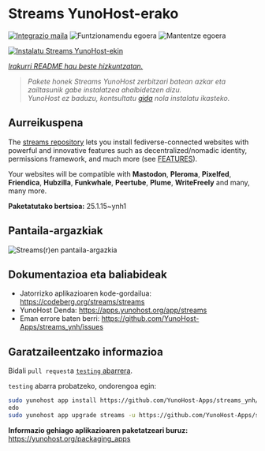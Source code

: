 <!--
Ohart ongi: README hau automatikoki sortu da <https://github.com/YunoHost/apps/tree/master/tools/readme_generator>ri esker
EZ editatu eskuz.
-->

# Streams YunoHost-erako

[![Integrazio maila](https://apps.yunohost.org/badge/integration/streams)](https://ci-apps.yunohost.org/ci/apps/streams/)
![Funtzionamendu egoera](https://apps.yunohost.org/badge/state/streams)
![Mantentze egoera](https://apps.yunohost.org/badge/maintained/streams)

[![Instalatu Streams YunoHost-ekin](https://install-app.yunohost.org/install-with-yunohost.svg)](https://install-app.yunohost.org/?app=streams)

*[Irakurri README hau beste hizkuntzatan.](./ALL_README.md)*

> *Pakete honek Streams YunoHost zerbitzari batean azkar eta zailtasunik gabe instalatzea ahalbidetzen dizu.*  
> *YunoHost ez baduzu, kontsultatu [gida](https://yunohost.org/install) nola instalatu ikasteko.*

## Aurreikuspena

The [streams repository](https://codeberg.org/streams/streams/) lets you install fediverse-connected websites with powerful and innovative features such as decentralized/nomadic identity, permissions framework, and much more (see [FEATURES](doc/FEATURES.md)).

Your websites will be compatible with **Mastodon**, **Pleroma**, **Pixelfed**, **Friendica**, **Hubzilla**, **Funkwhale**, **Peertube**, **Plume**, **WriteFreely** and many, many more.


**Paketatutako bertsioa:** 25.1.15~ynh1

## Pantaila-argazkiak

![Streams(r)en pantaila-argazkia](./doc/screenshots/example.png)

## Dokumentazioa eta baliabideak

- Jatorrizko aplikazioaren kode-gordailua: <https://codeberg.org/streams/streams>
- YunoHost Denda: <https://apps.yunohost.org/app/streams>
- Eman errore baten berri: <https://github.com/YunoHost-Apps/streams_ynh/issues>

## Garatzaileentzako informazioa

Bidali `pull request`a [`testing` abarrera](https://github.com/YunoHost-Apps/streams_ynh/tree/testing).

`testing` abarra probatzeko, ondorengoa egin:

```bash
sudo yunohost app install https://github.com/YunoHost-Apps/streams_ynh/tree/testing --debug
edo
sudo yunohost app upgrade streams -u https://github.com/YunoHost-Apps/streams_ynh/tree/testing --debug
```

**Informazio gehiago aplikazioaren paketatzeari buruz:** <https://yunohost.org/packaging_apps>
